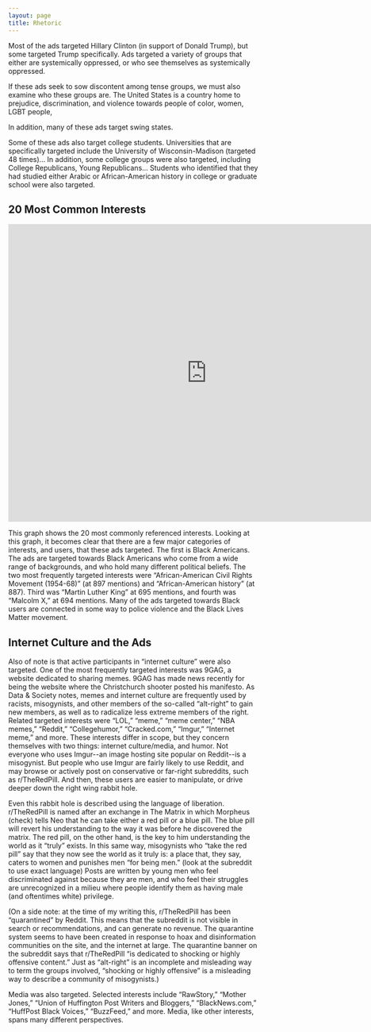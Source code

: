 ```yaml
---
layout: page
title: Rhetoric
---
```


Most of the ads targeted Hillary Clinton (in support of Donald Trump), but some targeted Trump specifically. Ads targeted a variety of groups that either are systemically oppressed, or who see themselves as systemically oppressed. 

If these ads seek to sow discontent among tense groups, we must also examine who these groups are. The United States is a country home to prejudice, discrimination, and violence towards people of color, women, LGBT people, 

In addition, many of these ads target swing states.

Some of these ads also target college students. Universities that are specifically targeted include the University of Wisconsin-Madison (targeted 48 times)… In addition, some college groups were also targeted, including College Republicans, Young Republicans… Students who identified that they had studied either Arabic or African-American history in college or graduate school were also targeted.

## 20 Most Common Interests

<iframe seamless frameborder="0" src="https://public.tableau.com/views/Locationofads/Sheet1?:embed=y&:display_count=yes&publish=yes&:showVizHome=no" width="800" height="600"></iframe>

This graph shows the 20 most commonly referenced interests. Looking at this graph, it becomes clear that there are a few major categories of interests, and users, that these ads targeted. The first is Black Americans. The ads are targeted towards Black Americans who come from a wide range of backgrounds, and who hold many different political beliefs. The two most frequently targeted interests were “African-American Civil Rights Movement (1954-68)” (at 897 mentions) and “African-American history” (at 887). Third was “Martin Luther King” at 695 mentions, and fourth was “Malcolm X,” at 694 mentions. Many of the ads targeted towards Black users are connected in some way to police violence and the Black Lives Matter movement.

## Internet Culture and the Ads

Also of note is that active participants in “internet culture” were also targeted. One of the most frequently targeted interests was 9GAG, a website dedicated to sharing memes. 9GAG has made news recently for being the website where the Christchurch shooter posted his manifesto. As Data & Society notes, memes and internet culture are frequently used by racists, misogynists, and other members of the so-called “alt-right” to gain new members, as well as to radicalize less extreme members of the right. Related targeted interests were “LOL,” “meme,” “meme center,” “NBA memes,” “Reddit,” “Collegehumor,” “Cracked.com,” “Imgur,” “Internet meme,” and more. These interests differ in scope, but they concern themselves with two things: internet culture/media, and humor. Not everyone who uses Imgur--an image hosting site popular on Reddit--is a misogynist. But people who use Imgur are fairly likely to use Reddit, and may browse or actively post on conservative or far-right subreddits, such as r/TheRedPill. And then, these users are easier to manipulate, or drive deeper down the right wing rabbit hole.

Even this rabbit hole is described using the language of liberation. r/TheRedPill is named after an exchange in The Matrix in which Morpheus (check) tells Neo that he can take either a red pill or a blue pill. The blue pill will revert his understanding to the way it was before he discovered the matrix. The red pill, on the other hand, is the key to him understanding the world as it “truly” exists. In this same way, misogynists who “take the red pill” say that they now see the world as it truly is: a place that, they say, caters to women and punishes men “for being men.” (look at the subreddit to use exact language) Posts are written by young men who feel discriminated against because they are men, and who feel their struggles are unrecognized in a milieu where people identify them as having male (and oftentimes white) privilege. 

(On a side note: at the time of my writing this, r/TheRedPill has been “quarantined” by Reddit. This means that the subreddit is not visible in search or recommendations, and can generate no revenue. The quarantine system seems to have been created in response to hoax and disinformation communities on the site, and the internet at large. The quarantine banner on the subreddit says that r/TheRedPill “is dedicated to shocking or highly offensive content.” Just as “alt-right” is an incomplete and misleading way to term the groups involved, “shocking or highly offensive” is a misleading way to describe a community of misogynists.)

Media was also targeted. Selected interests include “RawStory,” “Mother Jones,” “Union of Huffington Post Writers and Bloggers,” “BlackNews.com,” “HuffPost Black Voices,” “BuzzFeed,” and more. Media, like other interests, spans many different perspectives.
